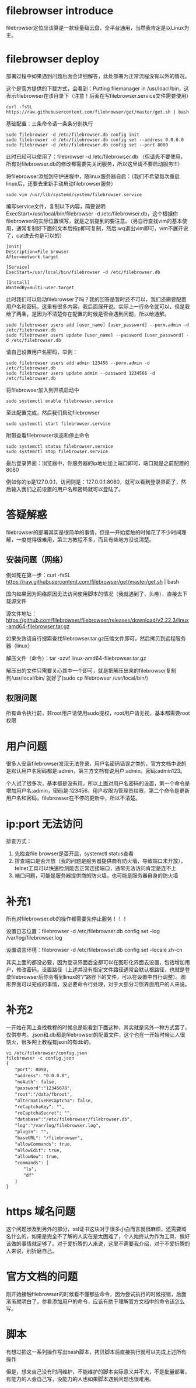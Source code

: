 # filebrowser introduce
filebrowser定位应该算是一款轻量级云盘，全平台通用，当然我肯定是以Linux为主。

# filebrowser deploy
部署过程中如果遇到问题后面会详细解答，此处部署为正常流程没有以外的情况。

这个是官方提供的下载方式，会看到：Putting filemanager in /usr/loacl/bin，这表示filebrowser在该目录下（注意！后面在写filebrowser.service文件需要使用）
```
curl -fsSL https://raw.githubusercontent.com/filebrowser/get/master/get.sh | bash
```

基础配置：三条命令请一条条分别执行
```
sudo filebrowser -d /etc/filebrowser.db config init
sudo filebrowser -d /etc/filebrowser.db config set --address 0.0.0.0
sudo filebrowser -d /etc/filebrowser.db config set --port 8080
```

此时已经可以使用了：filebrowser -d /etc/filebrowser.db （但请先不要使用，所有对filebrowser.db的修改都需要先关闭服务，所以这里请不要启动服务!!!）

将filebrowser添加到守护进程中，随linux服务器自启：（我们不希望每次重启linux后，还要去重新手动启动filebrowser服务）
```
sudo vim /usr/lib/systemd/system/filebrowser.service
```

编写service文件，复制以下内容，简要说明ExecStart=/usr/local/bin/filebrowser -d /etc/filebrowser.db，这个根据你filebrowser的实际位置填写，就是之前提到的要注意。（另自行查找vim的基本使用，通常复制好下面的文本后按p即可复制，然后:wq退出vim即可，vim不展开说了，cat进去也是可以的）
```
[Unit]
Description=File browser
After=network.target

[Service]
ExecStart=/usr/local/bin/filebrowser -d /etc/filebrowser.db

[Install]
WantedBy=multi-user.target
```

此时我们可以启动filebrowser了吗？我的回答是暂时还不可以，我们还需要配置用户名和密码，这里有很多内容，我后面展开说。实际上一行命令就可以，但是我给了两条，是因为不清楚你在配置的时候是否会遇到问题，所以给通解。
```
sudo filebrowser users add [user_name] [user_password] --perm.admin -d /etc/filebrowser.db
sudo filebrowser users update [user_name] --password [user_password] -d /etc/filebrowser.db
```
请自己设置用户名密码，举例：
```
sudo filebrowser users add admin 123456 --perm.admin -d /etc/filebrowser.db
sudo filebrowser users update admin --password 1234566 -d /etc/filebrowser.db
```

将filebrowser加入到开机启动中
```
sudo systemctl enable filebrowser.service
```

至此配置完成，然后我们启动filebrowser
```
sudo systemctl start filebrowser.service
```

附带查看filebrowser状态和停止命令
```
sudo systemctl status filebrowser.service
sudo systemctl stop filebrowser.service
```

最后登录界面：浏览器中，你服务器的ip地址加上端口即可，端口就是之前配置的8080

例如你的ip是127.0.0.1，访问则是：127.0.0.1:8080，就可以看到登录界面了，然后输入我们之前设置的用户名和密码就可以登陆了。

# 答疑解惑

filebrowser的部署其实是很简单的事情，但是一开始接触的时候花了不少时间理解，一度觉得很难用，第三方教程不多，而且有些地方没说清楚。

## 安装问题（网络）
例如死在第一步：curl -fsSL https://raw.githubusercontent.com/filebrowser/get/master/get.sh | bash

国内如果因为网络原因无法访问使用脚本的情况（我就遇到了，头疼），直接去下载源文件

源文件地址：https://github.com/filebrowser/filebrowser/releases/download/v2.22.3/linux-amd64-filebrowser.tar.gz

如果失效请自行搜索查找filebrowser.tar.gz压缩文件即可，然后拷贝到远程服务器（linux）

解压文件（命令）：tar -xzvf linux-amd64-filebrowser.tar.gz

解压出的文件只需要关心其中一个即可，就是把解压出来的filebrowser复制到/usr/local/bin/ 就好了(sudo cp filebrowser /usr/local/bin/)

## 权限问题
所有命令执行前，非root用户请使用sudo提权，root用户请无视，基本都需要root权限

# 用户问题
很多人安装filebrowser发现无法登录，用户名密码错误之类的，官方文档中说的是默认用户名密码都是:admin，第三方文档有说用户:admin，密码:admin123。

个人试了很多次，基本都是没有用，所以上面对用户名密码的设置，第一个命令是增加用户名:admin，密码是:123456，用户权限为管理员权限，第二个命令是更新用户名和密码，filebrowser在不停的更新中，所以不清楚。

# ip:port 无法访问
排查方式：
1. 先检查file browser是否开启，systemctl status查看
2. 排查端口是否开放（我的问题是服务器提供商有防火墙，导致端口未开放），telnet工具可以快速检测能否正常连接端口，通常无法访问肯定是连不上
3. 端口问题，可能是服务器提供商的防火墙，也可能是服务器自身的防火墙


# 补充1
所有对filebrowser.db的操作都需要先停止服务！！！

设置日志位置：filebrowser -d /etc/filebrowser.db config set –log /var/log/filebrowser.log

设置语言环境：filebrowser -d /etc/filebrowser.db config set –locale zh-cn

其实上面的都没必要，因为登录界面后全都可以在图形化界面去设置，包括增加用户，修改密码，设置路径（上述并没有指定文件路径通常会默认根路径，也就是登录filebrowser后你会看到linux的“/”路径下的文件，可以在设置中自行调整）。图形界面可以完成的事情，没必要命令行处理，对于大部分习惯界面用户的人来说。

# 补充2
一开始在网上查找教程的时候总是能看到下面这种，其实就是另外一种方式罢了，仅供参考。.json和.db都是filebrowser的配置文件，这个也在一开始时候让人很恼火，很多网上教程有json的有db的。
```
vi /etc/filebrowser/config.json
filebrowser -c config.json
{
　　"port": 8090,
　　"address": "0.0.0.0",
　　"noAuth": false,
　　"password":"12345678",
　　"root":"/data/fbroot",
　　"alternativeReCaptcha": false,
　　"reCaptchaKey": "",
　　"reCaptchaSecret": "",
　　"database":"/etc/filebrowser/filebrowser.db",
　　"log":"/var/log/filebrowser.log",
　　"plugin": "",
　　"baseURL": "/filebrowser",
　　"allowCommands": true,
　　"allowEdit": true,
　　"allowNew": true,
　　"commands": [
　　　　"ls",
　　　　"df"
　　]
}
```

# https 域名问题
这个问题涉及到另外的部分，ssl证书这块对于很多小白而言就很麻烦，还需要域名什么的，如果是完全不了解的人实在是太困难了，个人始终认为作为工具，做好该做的事情就足够了。对于爱折腾的人来说，这里不需要我介绍，对于不爱折腾的人来说，别折磨自己。

# 官方文档的问题
刚开始接触filebrowser的时候看不懂那些命令，因为尝试执行的时候报错，后面渐渐就明白了，参看添加用户的命令，应该有助于理解官方文档中的命令该怎么写。

# 脚本
有想过把这一系列操作写出bash脚本，拷贝脚本后直接执行就可以完成上述所有操作

但是，想来自己没有时间维护，不能维护的脚本实际意义并不大，不是批量部署，有能力的人会自己写，没能力的人也如果脚本遇到问题也很难用。

